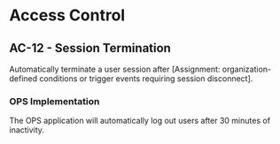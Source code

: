 # Access Control
## AC-12 - Session Termination

Automatically terminate a user session after [Assignment: organization-defined conditions or trigger events requiring session disconnect].

### OPS Implementation

The OPS application will automatically log out users after 30 minutes of inactivity.
